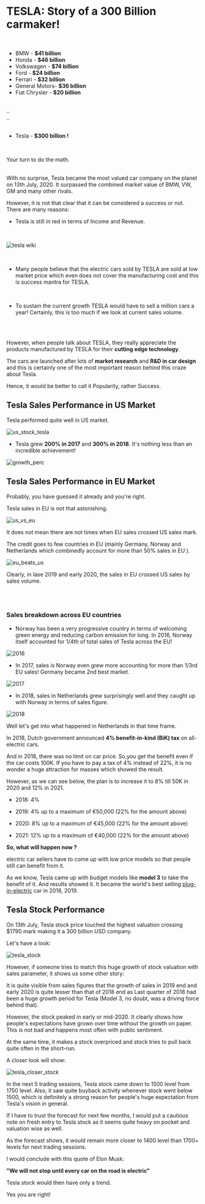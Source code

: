 # TESLA: Story of a 300 Billion carmaker!

<br>

* BMW           - **$41 billion**
* Honda         - **$46 billion**
* Volkswagen    - **$74 billion**
* Ford          - **$24 billion**
* Ferrari       - **$32 billion**
* General Motors- **$36 billion**
* Fiat Chrysler - **$20 billion**

<br>
..
<br>
..
<br>
<br>

* Tesla         - **$300 billion !**

<br>

Your turn to do the math.

<br>
With no surprise, Tesla became the most valued car company on the planet on 13th July, 2020. It surpassed the combined market value of BMW, VW, GM and many other rivals.

However, it is not that clear that it can be considered a success or not. There are many reasons:
<br>

* Tesla is still in red in terms of Income and Revenue.


<br>

![tesla wiki](https://github.com/shekharbiswas/Tesla-Stock-Analysis/blob/master/images/Capture.JPG)


<br>

* Many people believe that the electric cars sold by TESLA are sold at low market price which even does not cover the manufacturing cost and this is success mantra for TESLA.

<br>

* To sustain the current growth TESLA would have to sell a million cars a year! Certainly, this is too much if we look at current sales volume.



<br>
<br>


However, when people talk about TESLA, they really appreciate the products manufactured by TESLA for their **cutting edge technology**. 
<br>

The cars are launched after lots of **market research** and **R&D in car design** and this is certainly one of the most important reason behind this craze about Tesla.
<br>

Hence, it would be better to call it Popularity, rather Success.



## Tesla Sales Performance in US Market

Tesla performed quite well in US market.

![us_stock_tesla](https://github.com/shekharbiswas/Tesla-Stock-Analysis/blob/master/images/1.png)


* Tesla grew **200% in 2017** and **300% in 2018**. It's nothing less than an incredible achievement!

![growth_perc](https://github.com/shekharbiswas/Tesla-Stock-Analysis/blob/master/images/2.png)



## Tesla Sales Performance in EU Market

Probably, you have guessed it already and you're right.

Tesla sales in EU is not that astonishing.

![us_vs_eu](https://github.com/shekharbiswas/Tesla-Stock-Analysis/blob/master/images/3.png)


It does not mean there are not times when EU sales crossed US sales mark.

The credit goes to few countries in EU (mainly Germany, Norway and Netherlands which combinedly account for more than 50% sales in EU ).

![eu_beats_us](https://github.com/shekharbiswas/Tesla-Stock-Analysis/blob/master/images/eubeatus.png)

Clearly, in lase 2019 and early 2020, the sales in EU crossed US sales by sales volume.

<br>
<br>

### Sales breakdown across EU countries

* Norway has been a very progressive country in terms of welcoming green energy and reducing carbon emission for long. In 2016, Norway itself accounted for 1/4th of total sales of Tesla across the EU!

![2016](https://github.com/shekharbiswas/Tesla-Stock-Analysis/blob/master/images/4.png)


* In 2017, sales is Norway even grew more accounting for more than 1/3rd EU sales! Germany became 2nd best market.

![2017](https://github.com/shekharbiswas/Tesla-Stock-Analysis/blob/master/images/5.png)

* In 2018, sales in Netherlands grew surprisingly well and they caught up with Norway in terms of sales figure.

![2018](https://github.com/shekharbiswas/Tesla-Stock-Analysis/blob/master/images/6.png)


Well let's get into what happened in Netherlands in that time frame.

In 2018, Dutch government announced **4% benefit-in-kind (BiK) tax** on all-electric cars. 

And in 2018, there was no limit on car price. So,you get the benefit even if the car costs 100K. If you have to pay a tax of 4% instead of 22%, it is no wonder a huge attraction for masses which showed the result.

However, as we can see below, the plan is to increase it to 8% till 50K in 2020 and 12% in 2021.


* 2018: 4%

* 2019: 4% up to a maximum of €50,000 (22% for the amount above)

* 2020: 8% up to a maximum of €45,000 (22% for the amount above)

* 2021: 12% up to a maximum of €40,000 (22% for the amount above)


**So, what will happen now ?**

electric car sellers have to come up with low price models so that people still can benefit from it. 

As we know, Tesla came up with budget models like **model 3** to take the benefit of it. And results showed it. It became the world's best selling [plug-in-electric](https://en.wikipedia.org/wiki/Plug-in_electric_vehicle) car in 2018, 2019.


## Tesla Stock Performance

On 13th July, Tesla stock price touched the highest valuation crossing $1790 mark making it a 300 billion USD company.

Let's have a look:

![tesla_stock](https://github.com/shekharbiswas/Tesla-Stock-Analysis/blob/master/images/10.png)

However, if someone tries to match this huge growth of stock valuation with sales parameter, it shows us some other story:

It is quite visible from sales figures that the growth of sales in 2019 end and early 2020 is quite lesser than that of 2018 end as Last quarter of 2018 had been a huge growth period for Tesla (Model 3, no doubt, was a driving force behind that). 

However, the stock peaked in early or mid-2020. It clearly shows how people's expectations have grown over time without the growth on paper.
This is not bad and happens most often with public sentiment. 

At the same time, it makes a stock overpriced and stock tries to pull back quite often in the short-run.

A closer look will show:

![tesla_closer_stock](https://github.com/shekharbiswas/Tesla-Stock-Analysis/blob/master/images/11.JPG)


In the next 5 trading sessions, Tesla stock came down to 1500 level from 1750 level. Also, it saw quite buyback activity whenever stock went below 1500, which is definitely a strong reason for people's huge expectation from Tesla's vision in general.

If I have to trust the forecast for next few months, I would put a cautious note on fresh entry to Tesla stock as it seems quite heavy on pocket and valuation wise as well.

As the forecast shows, it would remain more closer to 1400 level than 1700+ levels for next trading sessions.


I would conclude with this quote of Elon Musk:

**"We will not stop until every car on the road is electric"**

Tesla stock would then have only a trend. 

Yes you are right!



